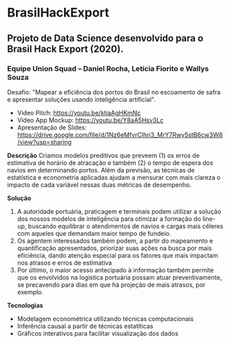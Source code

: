 # BrasilHackExport
## Projeto de Data Science desenvolvido para o Brasil Hack Export (2020).
### Equipe Union Squad – Daniel Rocha, Letícia Fiorito e Wallys Souza
Desafio: "Mapear a eficiência dos portos do Brasil no escoamento de safra e apresentar soluções usando inteligência artificial".

- Video Pitch: https://youtu.be/ktjaAgHKmNc
- Video App Mockup: https://youtu.be/Y8aA5Hsv3Lc
- Apresentação de Slides: https://drive.google.com/file/d/1Nz6eMfvrClhri3_MrY7Rwy5stB6cw3W8/view?usp=sharing

**Descrição**
Criamos modelos preditivos que preveem (1) os erros de estimativa de horário de atracação e também (2) o tempo de espera dos navios em determinando portos. Além da previsão, as técnicas de estatística e econometria aplicadas ajudam a mensurar com mais clareza o impacto de cada variável nessas duas métricas de desempenho. 

**Solução**
1. A autoridade portuária, praticagem e terminais podem utilizar a solução dos nossos modelos de inteligência para otimizar a formação do line-up, buscando equilibrar o atendimentos de navios e cargas mais céleres com aqueles que demandam maior tempo de fundeio.
2. Os agentem interessados também podem, a partir do mapeamento e quantificação apresentados, priorizar suas ações na busca por mais eficiência, dando atenção especial para os fatores que mais impactam nos atrasos e erros de estimativa
3. Por últímo, o maior acesso antecipado à informação também permite que os envolvidos na logística portuária possam atuar preventivamente, se precavendo para dias em que há projeção de mais atrasos, por exemplo.

**Tecnologias**
- Modelagem econométrica utilizando técnicas computacionais
- Inferência causal a partir de técnicas estatíticas
- Gráficos interativos para facilitar visualização dos dados
